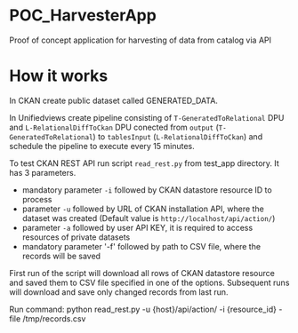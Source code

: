 # POC_HarvesterApp
Proof of concept application for harvesting of data from catalog via API

# How it works
In CKAN create public dataset called GENERATED_DATA.

In Unifiedviews create pipeline consisting of `T-GeneratedToRelational` DPU and `L-RelationalDiffToCkan` DPU conected from `output` (`T-GeneratedToRelational`) to `tablesInput` (`L-RelationalDiffToCkan`) and schedule the pipeline to execute every 15 minutes.

To test CKAN REST API run script `read_rest.py` from test_app directory.
It has 3 parameters.
- mandatory parameter `-i` followed by CKAN datastore resource ID to process
- parameter `-u` followed by URL of CKAN installation API, where the dataset was created (Default value is `http://localhost/api/action/`)
- parameter `-a` followed by user API KEY, it is required to access resources of private datasets
- mandatory parameter '-f' followed by path to CSV file, where the records will be saved

First run of the script will download all rows of CKAN datastore resource and saved them to CSV file specified in one of the options. Subsequent runs will download and save only changed records from last run.

Run command:
python read_rest.py -u {host}/api/action/ -i {resource_id} -file /tmp/records.csv
